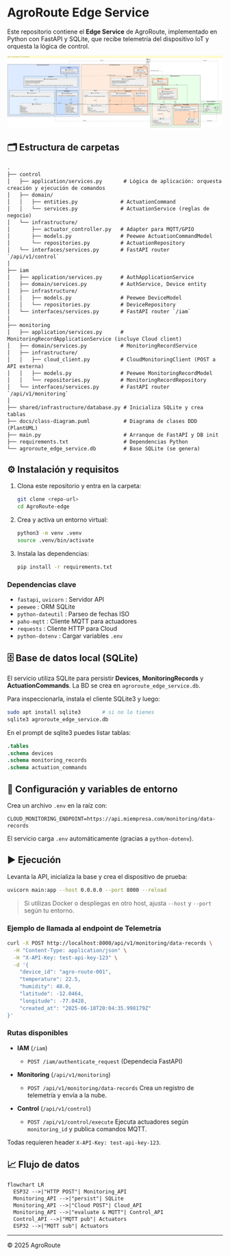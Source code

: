 # AgroRoute Edge Service

Este repositorio contiene el **Edge Service** de AgroRoute, implementado en Python con FastAPI y SQLite, que recibe telemetría del dispositivo IoT y orquesta la lógica de control.

<p align="center">
  <img src="docs/class-diagram.svg" alt="Diagrama de Clases" width="600" />
</p>

## 🗂 Estructura de carpetas

```text
.
├── control
│   ├── application/services.py       # Lógica de aplicación: orquesta creación y ejecución de comandos
│   ├── domain/
│   │   ├── entities.py              # ActuationCommand
│   │   └── services.py              # ActuationService (reglas de negocio)
│   └── infrastructure/
│       ├── actuator_controller.py   # Adapter para MQTT/GPIO
│       ├── models.py                # Peewee ActuationCommandModel
│       └── repositories.py          # ActuationRepository
│   └── interfaces/services.py       # FastAPI router `/api/v1/control`
│
├── iam
│   ├── application/services.py      # AuthApplicationService
│   ├── domain/services.py           # AuthService, Device entity
│   ├── infrastructure/
│   │   ├── models.py                # Peewee DeviceModel
│   │   └── repositories.py          # DeviceRepository
│   └── interfaces/services.py       # FastAPI router `/iam`
│
├── monitoring
│   ├── application/services.py      # MonitoringRecordApplicationService (incluye Cloud client)
│   ├── domain/services.py           # MonitoringRecordService
│   ├── infrastructure/
│   │   ├── cloud_client.py          # CloudMonitoringClient (POST a API externa)
│   │   ├── models.py                # Peewee MonitoringRecordModel
│   │   └── repositories.py          # MonitoringRecordRepository
│   └── interfaces/services.py       # FastAPI router `/api/v1/monitoring`
│
├── shared/infrastructure/database.py # Inicializa SQLite y crea tablas
├── docs/class-diagram.puml           # Diagrama de clases DDD (PlantUML)
├── main.py                           # Arranque de FastAPI y DB init
├── requirements.txt                  # Dependencias Python
└── agroroute_edge_service.db         # Base SQLite (se genera)
```

## ⚙️ Instalación y requisitos

1. Clona este repositorio y entra en la carpeta:

   ```bash
   git clone <repo-url>
   cd AgroRoute-edge
   ```
2. Crea y activa un entorno virtual:

   ```bash
   python3 -m venv .venv
   source .venv/bin/activate
   ```
3. Instala las dependencias:

   ```bash
   pip install -r requirements.txt
   ```

### Dependencias clave

* `fastapi`, `uvicorn`       : Servidor API
* `peewee`                   : ORM SQLite
* `python-dateutil`          : Parseo de fechas ISO
* `paho-mqtt`                : Cliente MQTT para actuadores
* `requests`                 : Cliente HTTP para Cloud
* `python-dotenv`            : Cargar variables `.env`

## 🗄 Base de datos local (SQLite)

El servicio utiliza SQLite para persistir **Devices**, **MonitoringRecords** y **ActuationCommands**. La BD se crea en `agroroute_edge_service.db`.

Para inspeccionarla, instala el cliente SQLite3 y luego:

```bash
sudo apt install sqlite3       # si no lo tienes
sqlite3 agroroute_edge_service.db
```

En el prompt de sqlite3 puedes listar tablas:

```sql
.tables
.schema devices
.schema monitoring_records
.schema actuation_commands
```

## 🔧 Configuración y variables de entorno

Crea un archivo `.env` en la raíz con:

```
CLOUD_MONITORING_ENDPOINT=https://api.miempresa.com/monitoring/data-records
```

El servicio carga `.env` automáticamente (gracias a `python-dotenv`).

## ▶️ Ejecución

Levanta la API, inicializa la base y crea el dispositivo de prueba:

```bash
uvicorn main:app --host 0.0.0.0 --port 8000 --reload
```

> Si utilizas Docker o despliegas en otro host, ajusta `--host` y `--port` según tu entorno.

### Ejemplo de llamada al endpoint de Telemetría

```bash
curl -X POST http://localhost:8000/api/v1/monitoring/data-records \
  -H "Content-Type: application/json" \
  -H "X-API-Key: test-api-key-123" \
  -d '{
    "device_id": "agro-route-001",
    "temperature": 22.5,
    "humidity": 48.0,
    "latitude": -12.0464,
    "longitude": -77.0428,
    "created_at": "2025-06-18T20:04:35.998179Z"
}'
```

### Rutas disponibles

* **IAM** (`/iam`)

  * `POST /iam/authenticate_request` (Dependecia FastAPI)
* **Monitoring** (`/api/v1/monitoring`)

  * `POST /api/v1/monitoring/data-records`
    Crea un registro de telemetría y envía a la nube.
* **Control** (`/api/v1/control`)

  * `POST /api/v1/control/execute`
    Ejecuta actuadores según `monitoring_id` y publica comandos MQTT.

Todas requieren header `X-API-Key: test-api-key-123`.

## 📈 Flujo de datos

```mermaid
flowchart LR
  ESP32 -->|"HTTP POST"| Monitoring_API
  Monitoring_API -->|"persist"| SQLite
  Monitoring_API -->|"Cloud POST"| Cloud_API
  Monitoring_API -->|"evaluate & MQTT"| Control_API
  Control_API -->|"MQTT pub"| Actuators
  ESP32 -->|"MQTT sub"| Actuators
```

---

© 2025 AgroRoute
